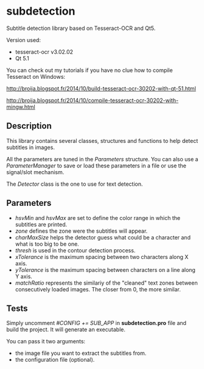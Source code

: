 subdetection
============

Subtitle detection library based on Tesseract-OCR and Qt5.

Version used:
 - tesseract-ocr v3.02.02
 - Qt 5.1

You can check out my tutorials if you have no clue how to compile Tesseract on Windows:

http://broija.blogspot.fr/2014/10/build-tesseract-ocr-30202-with-qt-51.html

http://broija.blogspot.fr/2014/10/compile-tesseract-ocr-30202-with-mingw.html

Description
-----------

This library contains several classes, structures and functions to help detect subtitles in images.

All the parameters are tuned in the *Parameters* structure. You can also use a *ParameterManager* to save or load these parameters in a file
or use the signal/slot mechanism.

The *Detector* class is the one to use for text detection.

Parameters
----------

 - *hsvMin* and *hsvMax* are set to define the color range in which the subtitles are printed.
 - *zone* defines the zone were the subtitles will appear.
 - *charMaxSize* helps the detector guess what could be a character and what is too big to be one.
 - *thresh* is used in the contour detection process.
 - *xTolerance* is the maximum spacing between two characters along X axis.
 - *yTolerance* is the maximum spacing between characters on a line along Y axis.
 - *matchRatio* represents the similariy of the "cleaned" text zones between consecutively loaded images. The closer from 0, the more similar.

Tests
-----

Simply uncomment *#CONFIG += SUB_APP* in **subdetection.pro** file and build the project. It will generate an executable.

You can pass it two arguments:
 - the image file you want to extract the subtitles from.
 - the configuration file (optional).